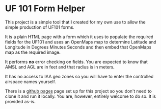 # UF 101 Form Helper

This project is a simple tool that I created for my own use to allow the simple production of UF101 forms.

It is a plain HTML page with a form which it uses to populate the required fields for the UF101 and uses an OpenMaps map to determine Latitude and Longitude in Degrees Minutes Seconds and then embed that OpenMaps map as the required image.

It performs **no** error checking on fields. You are expected to know that AMSL and AGL are in feet and that radius is in meters.

It has no access to IAA geo zones so you will have to enter the controlled airspace names yourself.

There is a [github pages](https://cuannan.github.io/UF101/) page set up for this project so you don't need to clone it and run it locally. You are, however, entirely welcome to do so. It is provided as-is.